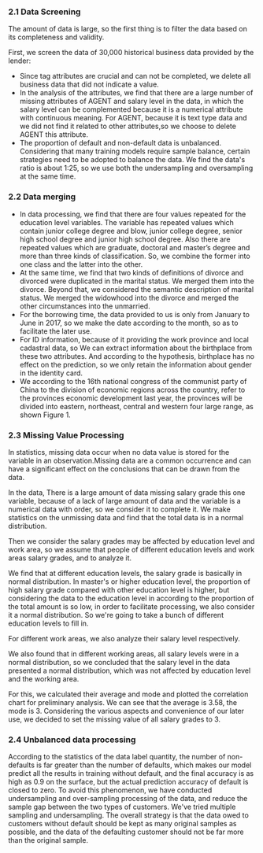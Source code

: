 ### 2.1 Data Screening

The amount of data is large, so the first thing is to filter the data based on its completeness
and validity.

First, we screen the data of 30,000 historical business data provided by the lender:

- Since tag attributes are crucial and can not be completed, we delete all business data that did not indicate a value.
- In the analysis of the attributes, we find that there are a large number of missing
attributes of AGENT and salary level in the data, in which the salary level can be complemented because it is a numerical attribute with continuous meaning. For AGENT, because it is text type data and we did not find it related to other attributes,so we choose to delete AGENT this attribute.
- The proportion of default and non-default data is unbalanced. Considering that many training models require sample balance, certain strategies need to be adopted to balance the data. We find the data's ratio is about 1:25, so we use both the undersampling and oversampling at the same time.

### 2.2 Data merging

- In data processing, we find that there are four values repeated for the education level variables. The variable has repeated values which contain junior college degree and blow, junior college degree, senior high school degree and junior high school degree. Also there are repeated values which are graduate, doctoral and master’s degree and more than three kinds of classification. So, we combine the former into one class and the latter into the other.
- At the same time, we find that two kinds of definitions of divorce and divorced were duplicated in the marital status. We merged them into the divorce. Beyond that, we considered the semantic description of marital status. We merged the widowhood into the divorce and merged the other circumstances into the unmarried.
- For the borrowing time, the data provided to us is only from January to June in 2017, so we make the date according to the month, so as to facilitate the later use.
- For ID information, because of it providing the work province and local cadastral data, so We can extract information about the birthplace from these two attributes. And according to the hypothesis, birthplace has no effect on the prediction, so we only retain the information about gender in the identity card.
- We according to the 16th national congress of the communist party of China to the division of economic regions across the country, refer to the provinces economic development last year, the provinces will be divided into eastern, northeast, central and western four large range, as shown Figure 1.

<!-- 图1 -->

### 2.3 Missing Value Processing

In statistics, missing data occur when no data value is stored for the variable in an observation.Missing data are a common occurrence and can have a significant effect on the conclusions that can be drawn from the data.

In the data, There is a large amount of data missing salary grade this one variable, because of a lack of large amount of data and the variable is a numerical data with order, so we consider it to complete it. We make statistics on the unmissing data and find that the total data is in a normal distribution.

Then we consider the salary grades may be affected by education level and work area, so we assume that people of different education levels and work areas salary grades, and to analyze it.

<!-- 图2 -->


<!-- 图3 -->


<!-- 图4 -->

We find that at different education levels, the salary grade is basically in normal distribution. In master's or higher education level, the proportion of high salary grade compared with other education level is higher, but considering the data to the education level in according to the proportion of the total amount is so low, in order to facilitate processing, we also consider it a normal distribution. So we're going to take a bunch of different education levels to fill in.

For different work areas, we also analyze their salary level respectively.

<!-- 图 -->


<!-- 图 -->


<!-- 图 -->


<!-- 图 -->

We also found that in different working areas, all salary levels were in a normal distribution, so we concluded that the salary level in the data presented a normal distribution, which was not affected by education level and the working area.

For this, we calculated their average and mode and plotted the correlation chart for preliminary analysis. We can see that the average is 3.58, the mode is 3. Considering the various aspects and convenience of our later use, we decided to set the missing value of all salary grades to 3.

<!-- 表1 -->

### 2.4 Unbalanced data processing

According to the statistics of the data label quantity, the number of non-defaults is far greater than the number of defaults, which makes our model predict all the results in training without default, and the final accuracy is as high as 0.9 on the surface, but the actual prediction accuracy of default is closed to zero. To avoid this phenomenon, we have conducted undersampling and over-sampling processing of the data, and reduce the sample gap between the two types of customers. We've tried multiple sampling and undersampling. The overall strategy is that the data owed to customers without default should be kept as many original samples as possible, and the data of the defaulting customer should not be far more than the original sample.


